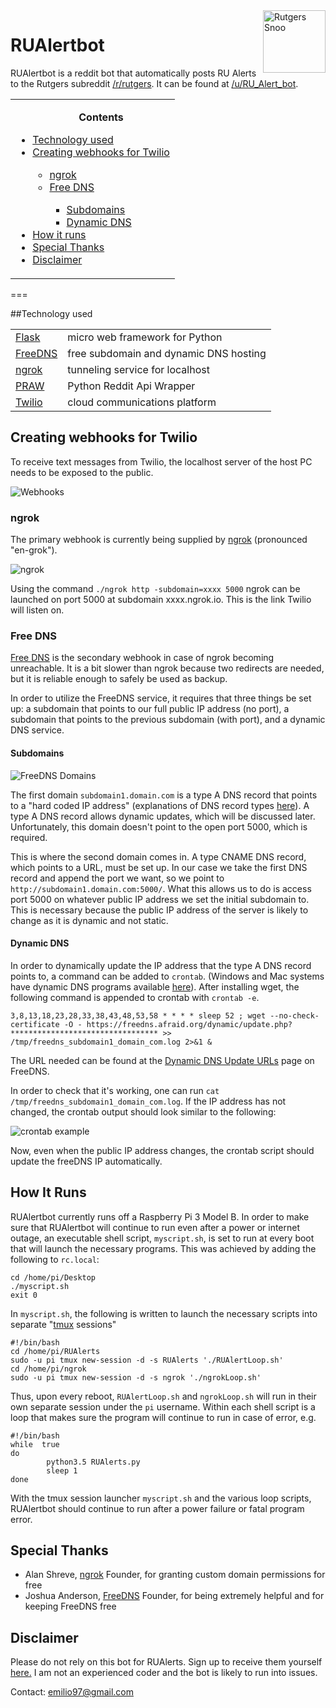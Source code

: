 <img src="http://i.imgur.com/zyq8PXZ.png" alt="Rutgers Snoo" align="right" style="float:right;width:100px;height:100px;">

<h1>RUAlertbot</h1> 

RUAlertbot is a reddit bot that automatically posts RU Alerts to the Rutgers subreddit [/r/rutgers](https://www.reddit.com/r/rutgers/). It can be found at [/u/RU_Alert_bot](https://www.reddit.com/u/RU_Alert_bot).

<table>
<tr><td><ul>
<b><p align="center">Contents</p></b>
<li><a href="#Tech">Technology used</a></li>
<li><a href="#Webhook">Creating webhooks for Twilio</a></li><ul>
<li><a href="#ngrok">ngrok</a></li>
<li><a href="#FreeDNS">Free DNS</a></li><ul>
<li><a href="#Sub">Subdomains</a></li>
<li><a href="#Dyn">Dynamic DNS</a></li></ul></ul>
<li><a href="How">How it runs</a>
<li><a href="#SpTh">Special Thanks</a></li>
<li><a href="#Dis">Disclaimer</a></li>
</ul></td></tr>
</table>

===

##<a name="Tech">Technology used</a>

<table>
  <tr>
  <td><a href="http://flask.pocoo.org/">Flask</a></td>
    <td>micro web framework for Python</td>
  </tr>
  <tr>
  <td><a href="http://freedns.afraid.org/">FreeDNS</a></td>
    <td>free subdomain and dynamic DNS hosting</td>
  </tr>
    <tr>
  <td><a href="https://ngrok.com/">ngrok</a></td>
    <td>tunneling service for localhost</td>
  </tr>
    <tr>
  <td><a href="https://praw.readthedocs.io/en/stable/">PRAW</a></td>
    <td>Python Reddit Api Wrapper</td>
  </tr>
    <tr>
  <td><a href="https://www.twilio.com/">Twilio</a></td>
    <td>cloud communications platform</td>
  </tr>
</table>

## <a name="Webhook">Creating webhooks for Twilio</a>

To receive text messages from Twilio, the localhost server of the host PC needs to be exposed to the public.

![Webhooks](http://i.imgur.com/9Ne9x2r.png)

### <a name="ngrok">ngrok</a>

The primary webhook is currently being supplied by [ngrok](https://ngrok.com/) (pronounced "en-grok"). 

![ngrok](http://i.imgur.com/sUtvrmW.png)

Using the command `./ngrok http -subdomain=xxxx 5000` ngrok can be launched on port 5000 at subdomain xxxx.ngrok.io. This is the link Twilio will listen on.

### <a name="FreeDNS">Free DNS</a>

[Free DNS](https://freedns.afraid.org/) is the secondary webhook in case of ngrok becoming unreachable. It is a bit slower than ngrok because two redirects are needed, but it is reliable enough to safely be used as backup.

In order to utilize the FreeDNS service, it requires that three things be set up: a subdomain that points to our full public IP address (no port), a subdomain that points to the previous subdomain (with port), and a dynamic DNS service.

#### <a name="Sub">Subdomains</a>

![FreeDNS Domains](http://imgur.com/OjCXj24.png)

The first domain `subdomain1.domain.com` is a type A DNS record that points to a "hard coded IP address" (explanations of DNS record types [here](https://freedns.afraid.org/faq/type.php)). A type A DNS record allows dynamic updates, which will be discussed later. Unfortunately, this domain doesn't point to the open port 5000, which is required.

This is where the second domain comes in. A type CNAME DNS record, which points to a URL, must be set up. In our case we take the first DNS record and append the port we want, so we point to `http://subdomain1.domain.com:5000/`. What this allows us to do is access port 5000 on whatever public IP address we set the initial subdomain to. This is necessary because the public IP address of the server is likely to change as it is dynamic and not static.

#### <a name="Dyn">Dynamic DNS</a>

In order to dynamically update the IP address that the type A DNS record points to, a command can be added to `crontab`. (Windows and Mac systems have dynamic DNS programs available [here](https://freedns.afraid.org/scripts/freedns.clients.php)). After installing wget, the following command is appended to crontab with `crontab -e`.

    3,8,13,18,23,28,33,38,43,48,53,58 * * * * sleep 52 ; wget --no-check-certificate -O - https://freedns.afraid.org/dynamic/update.php?********************************* >> /tmp/freedns_subdomain1_domain_com.log 2>&1 &

The URL needed can be found at the [Dynamic DNS Update URLs](https://freedns.afraid.org/dynamic/) page on FreeDNS.

In order to check that it's working, one can run `cat /tmp/freedns_subdomain1_domain_com.log`. If the IP address has not changed, the crontab output should look similar to the following:

![crontab example](http://imgur.com/gV1A0jz.png)

Now, even when the public IP address changes, the crontab script should update the freeDNS IP automatically.

## <a name="How">How It Runs</a>
RUAlertbot currently runs off a Raspberry Pi 3 Model B. In order to make sure that RUAlertbot will continue to run even after a power or internet outage, an executable shell script, `myscript.sh`, is set to run at every boot that will launch the necessary programs. This was achieved by adding the following to `rc.local`:

    cd /home/pi/Desktop
    ./myscript.sh
    exit 0

In `myscript.sh`, the following is written to launch the necessary scripts into separate "[tmux](https://tmux.github.io/) sessions"

    #!/bin/bash
    cd /home/pi/RUAlerts
    sudo -u pi tmux new-session -d -s RUAlerts './RUAlertLoop.sh'
    cd /home/pi/ngrok
    sudo -u pi tmux new-session -d -s ngrok './ngrokLoop.sh'

Thus, upon every reboot, `RUAlertLoop.sh` and `ngrokLoop.sh` will run in their own separate session under the `pi` username. Within each shell script is a loop that makes sure the program will continue to run in case of error, e.g.

    #!/bin/bash
    while  true
    do
            python3.5 RUAlerts.py
            sleep 1
    done

With the tmux session launcher `myscript.sh` and the various loop scripts, RUAlertbot should continue to run after a power failure or fatal program error.

## <a name="SpTh">Special Thanks</a>
* Alan Shreve, [ngrok](https://ngrok.com/) Founder, for granting custom domain permissions for free
* Joshua Anderson, [FreeDNS](http://freedns.afraid.org/) Founder, for being extremely helpful and for keeping FreeDNS free

## <a name="Dis">Disclaimer</a>
Please do not rely on this bot for RUAlerts. Sign up to receive them yourself [here.](https://personalinfo.rutgers.edu/pi/updateEns.htm) I am not an experienced coder and the bot is likely to run into issues. 

Contact: emilio97@gmail.com
